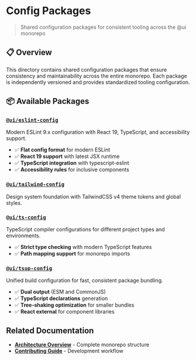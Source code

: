 # Config Packages

> Shared configuration packages for consistent tooling across the @ui monorepo

## 📋 Overview

This directory contains shared configuration packages that ensure consistency and maintainability across the entire monorepo. Each package is independently versioned and provides standardized tooling configuration.

## 📦 Available Packages

### [`@ui/eslint-config`](./eslint-config/README.md)

Modern ESLint 9.x configuration with React 19, TypeScript, and accessibility support.

- ✅ **Flat config format** for modern ESLint
- ✅ **React 19 support** with latest JSX runtime
- ✅ **TypeScript integration** with typescript-eslint
- ✅ **Accessibility rules** for inclusive components

### [`@ui/tailwind-config`](./tailwind-config/README.md)

Design system foundation with TailwindCSS v4 theme tokens and global styles.

### [`@ui/ts-config`](./ts-config/README.md)

TypeScript compiler configurations for different project types and environments.

- ✅ **Strict type checking** with modern TypeScript features
- ✅ **Path mapping support** for monorepo imports

### [`@ui/tsup-config`](./tsup-config/README.md)

Unified build configuration for fast, consistent package bundling.

- ✅ **Dual output** (ESM and CommonJS)
- ✅ **TypeScript declarations** generation
- ✅ **Tree-shaking optimization** for smaller bundles
- ✅ **React external** for component libraries

## Related Documentation

- [**Architecture Overview**](../docs/ARCHITECTURE.md) - Complete monorepo structure
- [**Contributing Guide**](../docs/CONTRIBUTING.md) - Development workflow
